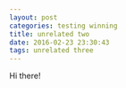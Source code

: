 ```yaml
---
layout: post
categories: testing winning
title: unrelated two
date: 2016-02-23 23:30:43
tags: unrelated three
---
```


Hi there!